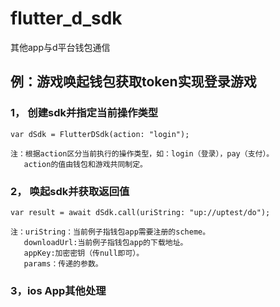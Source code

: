 # flutter_d_sdk

  其他app与d平台钱包通信

## 例：游戏唤起钱包获取token实现登录游戏

### 1， 创建sdk并指定当前操作类型

    var dSdk = FlutterDSdk(action: "login");

    注：根据action区分当前执行的操作类型，如：login（登录），pay（支付）。
       action的值由钱包和游戏共同制定。


### 2， 唤起sdk并获取返回值

    var result = await dSdk.call(uriString: "up://uptest/do");

    注：uriString：当前例子指钱包app需要注册的scheme。
       downloadUrl:当前例子指钱包app的下载地址。
       appKey:加密密钥（传null即可）。
       params：传递的参数。

### 3，ios App其他处理
